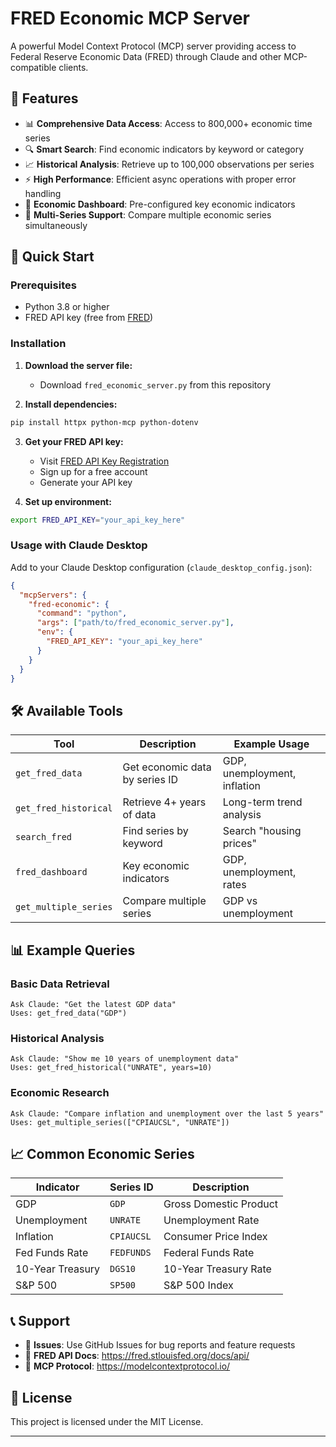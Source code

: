 # FRED Economic MCP Server

A powerful Model Context Protocol (MCP) server providing access to Federal Reserve Economic Data (FRED) through Claude and other MCP-compatible clients.


## 🌟 Features

- 📊 **Comprehensive Data Access**: Access to 800,000+ economic time series
- 🔍 **Smart Search**: Find economic indicators by keyword or category  
- 📈 **Historical Analysis**: Retrieve up to 100,000 observations per series
- ⚡ **High Performance**: Efficient async operations with proper error handling
- 🎯 **Economic Dashboard**: Pre-configured key economic indicators
- 🔄 **Multi-Series Support**: Compare multiple economic series simultaneously

## 🚀 Quick Start

### Prerequisites

- Python 3.8 or higher
- FRED API key (free from [FRED](https://fred.stlouisfed.org/docs/api/api_key.html))

### Installation

1. **Download the server file:**
   - Download `fred_economic_server.py` from this repository
   
2. **Install dependencies:**
```bash
pip install httpx python-mcp python-dotenv
```

3. **Get your FRED API key:**
   - Visit [FRED API Key Registration](https://fred.stlouisfed.org/docs/api/api_key.html)
   - Sign up for a free account
   - Generate your API key

4. **Set up environment:**
```bash
export FRED_API_KEY="your_api_key_here"
```

### Usage with Claude Desktop

Add to your Claude Desktop configuration (`claude_desktop_config.json`):

```json
{
  "mcpServers": {
    "fred-economic": {
      "command": "python",
      "args": ["path/to/fred_economic_server.py"],
      "env": {
        "FRED_API_KEY": "your_api_key_here"
      }
    }
  }
}
```

## 🛠️ Available Tools

| Tool | Description | Example Usage |
|------|-------------|---------------|
| `get_fred_data` | Get economic data by series ID | GDP, unemployment, inflation |
| `get_fred_historical` | Retrieve 4+ years of data | Long-term trend analysis |
| `search_fred` | Find series by keyword | Search "housing prices" |
| `fred_dashboard` | Key economic indicators | GDP, unemployment, rates |
| `get_multiple_series` | Compare multiple series | GDP vs unemployment |

## 📊 Example Queries

### Basic Data Retrieval
```
Ask Claude: "Get the latest GDP data"
Uses: get_fred_data("GDP")
```

### Historical Analysis  
```
Ask Claude: "Show me 10 years of unemployment data"
Uses: get_fred_historical("UNRATE", years=10)
```

### Economic Research
```
Ask Claude: "Compare inflation and unemployment over the last 5 years"  
Uses: get_multiple_series(["CPIAUCSL", "UNRATE"])
```

## 📈 Common Economic Series

| Indicator | Series ID | Description |
|-----------|-----------|-------------|
| GDP | `GDP` | Gross Domestic Product |
| Unemployment | `UNRATE` | Unemployment Rate |
| Inflation | `CPIAUCSL` | Consumer Price Index |
| Fed Funds Rate | `FEDFUNDS` | Federal Funds Rate |
| 10-Year Treasury | `DGS10` | 10-Year Treasury Rate |
| S&P 500 | `SP500` | S&P 500 Index |

## 📞 Support

- 📧 **Issues**: Use GitHub Issues for bug reports and feature requests
- 📖 **FRED API Docs**: https://fred.stlouisfed.org/docs/api/
- 🔧 **MCP Protocol**: https://modelcontextprotocol.io/

## 📄 License

This project is licensed under the MIT License.

---


